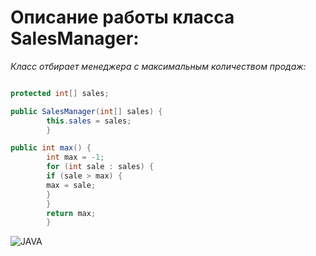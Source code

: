 # Описание работы класса SalesManager:
*Класс отбирает менеджера с максимальным количеством продаж:*
```java

protected int[] sales;

public SalesManager(int[] sales) {
        this.sales = sales;
        }

public int max() {
        int max = -1;
        for (int sale : sales) {
        if (sale > max) {
        max = sale;
        }
        }
        return max;
        }
```

![JAVA](https://camo.githubusercontent.com/d688422f947e1ab82d123189bcb18b6020dcf283bb784c7e9c9b188e0569d156/687474703a2f2f77696b692e737461742e75636c612e6564752f6469737472696275746f6d652f75706c6f6164732f612f61322f4a4156415f616e696d617465642e676966)